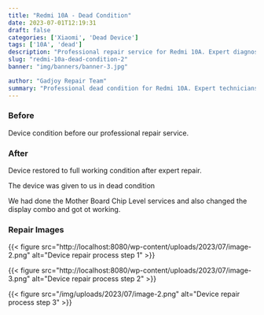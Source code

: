 ```yaml
---
title: "Redmi 10A - Dead Condition"
date: 2023-07-01T12:19:31
draft: false
categories: ['Xiaomi', 'Dead Device']
tags: ['10A', 'dead']
description: "Professional repair service for Redmi 10A. Expert diagnosis and quality repairs in Bangalore."
slug: "redmi-10a-dead-condition-2"
banner: "img/banners/banner-3.jpg"

author: "Gadjoy Repair Team"
summary: "Professional dead condition for Redmi 10A. Expert technicians, quality parts, warranty included."
---
```


### Before

Device condition before our professional repair service.

### After

Device restored to full working condition after expert repair.

The device was given to us in dead condition

We had done the Mother Board Chip Level services and also changed the display combo and got ot working.

### Repair Images

{{< figure src="http://localhost:8080/wp-content/uploads/2023/07/image-2.png" alt="Device repair process step 1" >}}

{{< figure src="http://localhost:8080/wp-content/uploads/2023/07/image-3.png" alt="Device repair process step 2" >}}

{{< figure src="/img/uploads/2023/07/image-2.png" alt="Device repair process step 3" >}}

